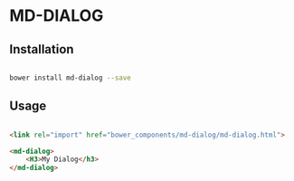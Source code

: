 # MD-DIALOG



## Installation

``` bash

bower install md-dialog --save

```

## Usage

```html

<link rel="import" href="bower_components/md-dialog/md-dialog.html">

<md-dialog>
    <H3>My Dialog</h3>
</md-dialog>    
```



